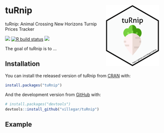 
<!-- README.md is generated from README.Rmd. Please edit that file -->

# tuRnip <img src="inst/images/logo.png" alt="logo" align="right" height=200px/>

tuRnip: Animal Crossing New Horizons Turnip Prices Tracker

<!-- badges: start -->

[![](https://img.shields.io/badge/devel%20version-0.0.0.9000-yellow.svg)](https://github.com/villegar/tuRnip)
[![R build
status](https://github.com/villegar/tuRnip/workflows/R-CMD-check/badge.svg)](https://github.com/villegar/tuRnip/actions)
[![](https://www.r-pkg.org/badges/version/tuRnip?color=black)](https://cran.r-project.org/package=tuRnip)
<!-- badges: end -->

The goal of tuRnip is to …

## Installation

You can install the released version of tuRnip from
[CRAN](https://CRAN.R-project.org) with:

``` r
install.packages("tuRnip")
```

And the development version from [GitHub](https://github.com/) with:

``` r
# install.packages("devtools")
devtools::install_github("villegar/tuRnip")
```

## Example
